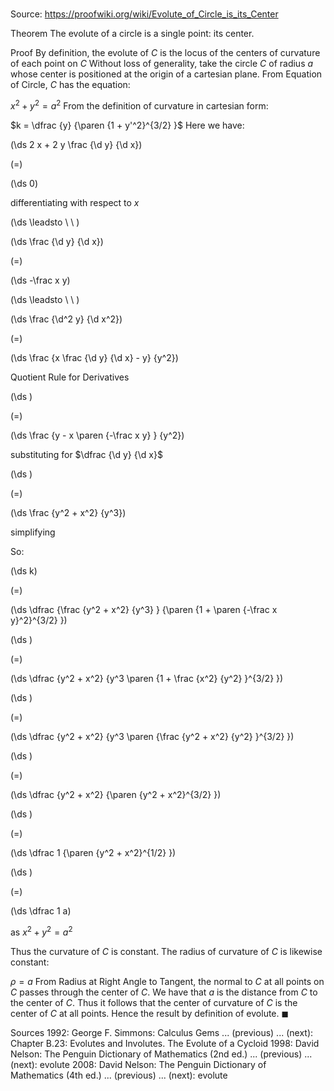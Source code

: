 # 

Source: https://proofwiki.org/wiki/Evolute_of_Circle_is_its_Center

Theorem
The evolute of a circle is a single point: its center.


Proof
By definition, the evolute of $C$ is the locus of the centers of curvature of each point on $C$
Without loss of generality, take the circle $C$ of radius $a$ whose center is positioned at the origin of a cartesian plane.
From Equation of Circle, $C$ has the equation:

$x^2 + y^2 = a^2$
From the definition of curvature in cartesian form:

$k = \dfrac {y} {\paren {1 + y'^2}^{3/2} }$
Here we have:














\(\ds 2 x + 2 y \frac {\d y} {\d x}\)

\(=\)







\(\ds 0\)





differentiating with respect to $x$








\(\ds \leadsto \ \ \)





\(\ds \frac {\d y} {\d x}\)

\(=\)







\(\ds -\frac x y\)














\(\ds \leadsto \ \ \)





\(\ds \frac {\d^2 y} {\d x^2}\)

\(=\)







\(\ds \frac {x \frac {\d y} {\d x} - y} {y^2}\)





Quotient Rule for Derivatives














\(\ds \)

\(=\)







\(\ds \frac {y - x \paren {-\frac x y} } {y^2}\)





substituting for $\dfrac {\d y} {\d x}$














\(\ds \)

\(=\)







\(\ds \frac {y^2 + x^2} {y^3}\)





simplifying



So:














\(\ds k\)

\(=\)







\(\ds \dfrac {\frac {y^2 + x^2} {y^3} } {\paren {1 + \paren {-\frac x y}^2}^{3/2} }\)




















\(\ds \)

\(=\)







\(\ds \dfrac {y^2 + x^2} {y^3 \paren {1 + \frac {x^2} {y^2} }^{3/2} }\)




















\(\ds \)

\(=\)







\(\ds \dfrac {y^2 + x^2} {y^3 \paren {\frac {y^2 + x^2} {y^2} }^{3/2} }\)




















\(\ds \)

\(=\)







\(\ds \dfrac {y^2 + x^2} {\paren {y^2 + x^2}^{3/2} }\)




















\(\ds \)

\(=\)







\(\ds \dfrac 1 {\paren {y^2 + x^2}^{1/2} }\)




















\(\ds \)

\(=\)







\(\ds \dfrac 1 a\)





as $x^2 + y^2 = a^2$



Thus the curvature of $C$ is constant.
The radius of curvature of $C$ is likewise constant:

$\rho = a$
From Radius at Right Angle to Tangent, the normal to $C$ at all points on $C$ passes through the center of $C$.
We have that $a$ is the distance from $C$ to the center of $C$.
Thus it follows that the center of curvature of $C$ is the center of $C$ at all points.
Hence the result by definition of evolute.
$\blacksquare$


Sources
1992: George F. Simmons: Calculus Gems ... (previous) ... (next): Chapter $\text {B}.23$: Evolutes and Involutes. The Evolute of a Cycloid
1998: David Nelson: The Penguin Dictionary of Mathematics (2nd ed.) ... (previous) ... (next): evolute
2008: David Nelson: The Penguin Dictionary of Mathematics (4th ed.) ... (previous) ... (next): evolute




